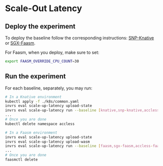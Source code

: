 # Scale-Out Latency

## Deploy the experiment

To deploy the baseline follow the corresponding instructions: [SNP-Knative](
../docs/snp_knative.md) or [SGX-Faasm](../../docs/sgx_faasm.md).

For Faasm, when you deploy, make sure to set:

```bash
export FAASM_OVERRIDE_CPU_COUNT=30
```

## Run the experiment

For each baseline, separately, you may run:

```bash
# In a Knative environment
kubectl apply -f ./k8s/common.yaml
invrs eval scale-up-latency upload-state
invrs eval scale-up-latency run --baseline [knative,snp-knative,accless-knative] [--debug]
...
# Once you are done
kubectl delete namespace accless

# In a Faasm environment
invrs eval scale-up-latency upload-state
invrs eval scale-up-latency upload-wasm
invrs eval scale-up-latency run --baseline [faasm,sgx-faasm,accless-faasm] [--debug]
...
# Once you are done
faasmctl delete
```
